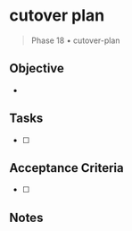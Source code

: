 # cutover plan

> Phase 18 • cutover-plan

## Objective
- 

## Tasks
- [ ] 

## Acceptance Criteria
- [ ] 

## Notes

